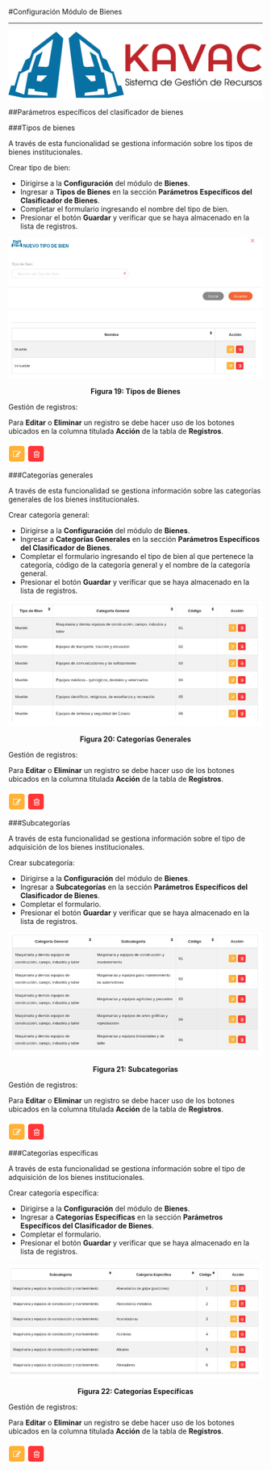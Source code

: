 #Configuración Módulo de Bienes
*******************************

![Screenshot](../img/logokavac.png#imagen)

##Parámetros específicos del clasificador de bienes 

###Tipos de bienes

A través de esta funcionalidad se gestiona información sobre los tipos de bienes institucionales.   

Crear tipo de bien: 

- Dirigirse a la **Configuración** del módulo de **Bienes**.
- Ingresar a **Tipos de Bienes** en la sección **Parámetros Específicos del Clasificador de Bienes**.
- Completar el formulario ingresando el nombre del tipo de bien.  
- Presionar el botón **Guardar** y verificar que se haya almacenado en la lista de registros. 

![Screenshot](../img/figure_19.jpg)<div style="text-align: center;font-weight: bold">Figura 19: Tipos de Bienes</div>


Gestión de registros: 

Para **Editar** o **Eliminar** un registro se debe hacer uso de los botones ubicados en la columna titulada **Acción** de la tabla de **Registros**.

![Screenshot](../img/manage_1.png#imagen)


###Categorías generales

A través de esta funcionalidad se gestiona información sobre las categorías generales de los bienes institucionales.   

Crear categoría general:

- Dirigirse a la **Configuración** del módulo de **Bienes**.
- Ingresar a **Categorías Generales** en la sección **Parámetros Específicos del Clasificador de Bienes**.
- Completar el formulario ingresando el tipo de bien al que pertenece la categoría, código de la categoría general y el nombre de la categoría general.
- Presionar el botón **Guardar** y verificar que se haya almacenado en la lista de registros. 

![Screenshot](../img/figure_20.jpg)<div style="text-align: center;font-weight: bold">Figura 20: Categorías Generales</div>

Gestión de registros: 

Para **Editar** o **Eliminar** un registro se debe hacer uso de los botones ubicados en la columna titulada **Acción** de la tabla de **Registros**.

![Screenshot](../img/manage_1.png#imagen)

###Subcategorías

A través de esta funcionalidad se gestiona información sobre el tipo de adquisición de los bienes institucionales.   

Crear subcategoría: 

- Dirigirse a la **Configuración** del módulo de **Bienes**.
- Ingresar a **Subcategorías** en la sección **Parámetros Específicos del Clasificador de Bienes**.
- Completar el formulario.   
- Presionar el botón **Guardar** y verificar que se haya almacenado en la lista de registros. 

![Screenshot](../img/figure_21.jpg)<div style="text-align: center;font-weight: bold">Figura 21: Subcategorías</div>

Gestión de registros: 

Para **Editar** o **Eliminar** un registro se debe hacer uso de los botones ubicados en la columna titulada **Acción** de la tabla de **Registros**.

![Screenshot](../img/manage_1.png#imagen) 

###Categorías específicas
	
A través de esta funcionalidad se gestiona información sobre el tipo de adquisición de los bienes institucionales.   

Crear categoría específica:  

- Dirigirse a la **Configuración** del módulo de **Bienes**.
- Ingresar a **Categorías Específicas** en la sección **Parámetros Específicos del Clasificador de Bienes**.
- Completar el formulario.   
- Presionar el botón **Guardar** y verificar que se haya almacenado en la lista de registros. 

![Screenshot](../img/figure_22.jpg)<div style="text-align: center;font-weight: bold">Figura 22: Categorías Específicas</div>

Gestión de registros: 

Para **Editar** o **Eliminar** un registro se debe hacer uso de los botones ubicados en la columna titulada **Acción** de la tabla de **Registros**.

![Screenshot](../img/manage_1.png#imagen) 

